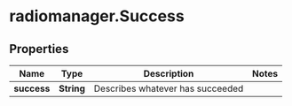 # radiomanager.Success

## Properties

Name | Type | Description | Notes
------------ | ------------- | ------------- | -------------
**success** | **String** | Describes whatever has succeeded | 


